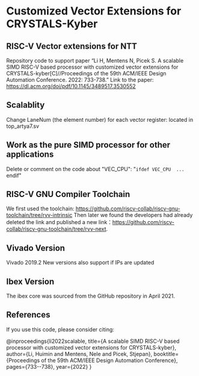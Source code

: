 # Customized Vector Extensions for CRYSTALS-Kyber
## RISC-V  Vector extensions for NTT
Repository code to support paper “Li H, Mentens N, Picek S. A scalable SIMD RISC-V based processor with customized vector extensions for CRYSTALS-kyber[C]//Proceedings of the 59th ACM/IEEE Design Automation Conference. 2022: 733-738.”
Link to the paper: https://dl.acm.org/doi/pdf/10.1145/3489517.3530552

## Scalablity
Change LaneNum (the element number) for each vector register: located in top_artya7.sv

## Work as the pure SIMD processor for other applications
Delete or comment on the code about "VEC_CPU": "`ifdef VEC_CPU  ... `endif"

## RISC-V GNU Compiler Toolchain
We first used the toolchain: https://github.com/riscv-collab/riscv-gnu-toolchain/tree/rvv-intrinsic
Then later we found the developers had already deleted the link and published a new link：https://github.com/riscv-collab/riscv-gnu-toolchain/tree/rvv-next.

## Vivado Version
Vivado 2019.2
New versions also support if IPs are updated

## Ibex Version
The ibex core was sourced from the GitHub repository in April 2021.


## References

If you use this code, please consider citing:

@inproceedings{li2022scalable,
  title={A scalable SIMD RISC-V based processor with customized vector extensions for CRYSTALS-kyber},
  author={Li, Huimin and Mentens, Nele and Picek, Stjepan},
  booktitle={Proceedings of the 59th ACM/IEEE Design Automation Conference},
  pages={733--738},
  year={2022}
}
